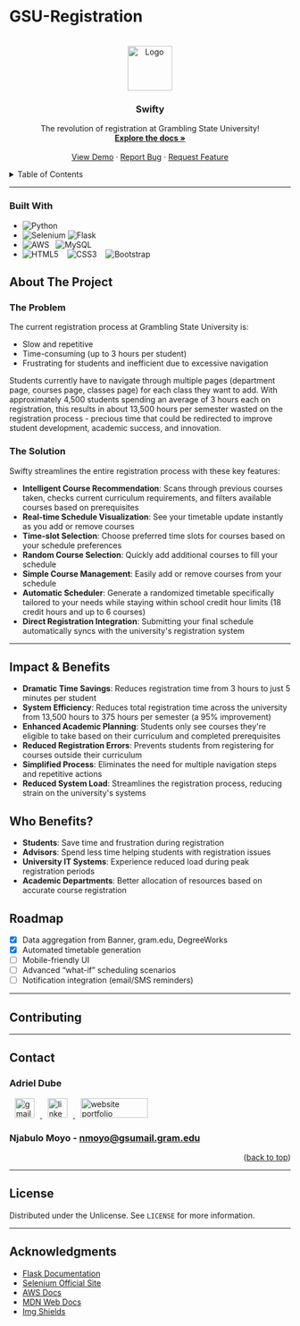 # GSU-Registration

<!-- PROJECT LOGO -->
<br />
<div align="center">
  <a href="https://github.com/othneildrew/Best-README-Template">
    <img src="images/logo.png" alt="Logo" width="80" height="80">
  </a>

  <h3 align="center">Swifty</h3>

  <p align="center">
    The revolution of registration at Grambling State University!
    <br />
    <a href=""><strong>Explore the docs »</strong></a>
    <br />
    <br />
    <a href="https://github.com/othneildrew/Best-README-Template">View Demo</a>
    &middot;
    <a href="https://github.com/othneildrew/Best-README-Template/issues/new?labels=bug&template=bug-report---.md">Report Bug</a>
    &middot;
    <a href="https://github.com/othneildrew/Best-README-Template/issues/new?labels=enhancement&template=feature-request---.md">Request Feature</a>
  </p>
</div>


<details>
  <summary>Table of Contents</summary>
  <ol>
    <li><a href="#about-the-project">About The Project</a>
      <ul>
        <li><a href="#the-problem">The Problem</a></li>
        <li><a href="#the-solution">The Solution</a></li>
        <li><a href="#technologies-used">Technologies Used</a></li>
        <li><a href="#impact--benefits">Impact & Benefits</a></li>
        <li><a href="#who-benefits">Who Benefits</a></li>
      </ul>
    </li>
    <li><a href="#roadmap">Roadmap</a></li>
    <li><a href="#contributing">Contributing</a></li>
    <li><a href="#contact">Contact</a></li>
    <li><a href="#license">License</a></li>
    <li><a href="#acknowledgments">Acknowledgments</a></li>
  </ol>
</details>


---
### Built With
* ![Python][python]
* ![Selenium][selenium] ![Flask][flask]
* ![AWS][aws] &nbsp; ![MySQL][mysql]
* ![HTML5][html5] &nbsp;&nbsp; ![CSS3][css3] &nbsp;&nbsp; ![Bootstrap][Bootstrap]
  
## About The Project

### The Problem

The current registration process at Grambling State University is:

- Slow and repetitive
- Time-consuming (up to 3 hours per student)
- Frustrating for students and inefficient due to excessive navigation

Students currently have to navigate through multiple pages (department page, courses page, classes page) for each class they want to add.
With approximately 4,500 students spending an average of 3 hours each on registration, this results in about 13,500 hours per semester wasted on the registration process - precious time that could be redirected to improve student development, academic success, and innovation.

### The Solution

Swifty streamlines the entire registration process with these key features:
- **Intelligent Course Recommendation**: Scans through previous courses taken, checks current curriculum requirements, and filters available courses based on prerequisites
- **Real-time Schedule Visualization**: See your timetable update instantly as you add or remove courses
- **Time-slot Selection**: Choose preferred time slots for courses based on your schedule preferences
- **Random Course Selection**: Quickly add additional courses to fill your schedule
- **Simple Course Management**: Easily add or remove courses from your schedule
- **Automatic Scheduler**: Generate a randomized timetable specifically tailored to your needs while staying within school credit hour limits (18 credit hours and up to 6 courses)
- **Direct Registration Integration**: Submitting your final schedule automatically syncs with the university's registration system


---


## Impact & Benefits

- **Dramatic Time Savings**: Reduces registration time from 3 hours to just 5 minutes per student
- **System Efficiency**: Reduces total registration time across the university from 13,500 hours to 375 hours per semester (a 95% improvement)
- **Enhanced Academic Planning**: Students only see courses they're eligible to take based on their curriculum and completed prerequisites
- **Reduced Registration Errors**: Prevents students from registering for courses outside their curriculum
- **Simplified Process**: Eliminates the need for multiple navigation steps and repetitive actions
- **Reduced System Load**: Streamlines the registration process, reducing strain on the university's systems

## Who Benefits?

- **Students**: Save time and frustration during registration
- **Advisors**: Spend less time helping students with registration issues
- **University IT Systems**: Experience reduced load during peak registration periods
- **Academic Departments**: Better allocation of resources based on accurate course registration
  
## Roadmap

- [x] Data aggregation from Banner, gram.edu, DegreeWorks  
- [x] Automated timetable generation  
- [ ] Mobile-friendly UI  
- [ ] Advanced “what-if” scheduling scenarios  
- [ ] Notification integration (email/SMS reminders)

---

## Contributing


---

## Contact

### Adriel Dube 
<div align="left">
  <a href="mailto:adrtdube@gmail.com" target="_blank">
    <img src="https://img.shields.io/static/v1?message=Gmail&logo=gmail&label=&color=D14836&logoColor=white&labelColor=&style=for-the-badge" height="35" alt="gmail logo" hspace="10"/>
  </a>

  <a href="https://www.linkedin.com/in/adrieltdube/" target="_blank">
    <img src="https://img.shields.io/static/v1?message=LinkedIn&logo=linkedin&label=&color=0077B5&logoColor=white&labelColor=&style=for-the-badge" height="35" alt="linkedin logo" hspace="10" />
  </a>
  
  <a href="https://adrdube.github.io/" target="_blank">
    <img src="https://imgur.com/aQG90R1.png" height="35"  width="120" alt="website portfolio" hspace="10"/>
  </a>
</div>

### Njabulo Moyo - nmoyo@gsumail.gram.edu

<p align="right">(<a href="#readme-top">back to top</a>)</p>

---

## License

Distributed under the Unlicense. See `LICENSE` for more information.

---

## Acknowledgments

* [Flask Documentation](https://flask.palletsprojects.com/)  
* [Selenium Official Site](https://www.selenium.dev/)  
* [AWS Docs](https://docs.aws.amazon.com/)  
* [MDN Web Docs](https://developer.mozilla.org/)  
* [Img Shields](https://shields.io/)

  
<!-- badge definitions -->
[python]:       https://img.shields.io/badge/Python-3776AB.svg?style=for-the-badge&logo=python&logoColor=white
[selenium]:     https://img.shields.io/badge/Selenium-43B02A.svg?style=for-the-badge&logo=selenium&logoColor=white
[swift]:        https://img.shields.io/badge/Swift-FA7343.svg?style=for-the-badge&logo=swift&logoColor=white
[cpp]:          https://img.shields.io/badge/C%2B%2B-00599C.svg?style=for-the-badge&logo=c%2B%2B&logoColor=white

[aws]:          https://img.shields.io/badge/Amazon%20AWS-232F3E.svg?style=for-the-badge&logo=amazonaws&logoColor=white
[flask]:        https://img.shields.io/badge/Flask-000000.svg?style=for-the-badge&logo=flask&logoColor=white
[vscode]:       https://img.shields.io/badge/VS%20Code-007ACC.svg?style=for-the-badge&logo=visualstudiocode&logoColor=white
[xcode]:        https://img.shields.io/badge/Xcode-147EFB.svg?style=for-the-badge&logo=xcode&logoColor=white

[mysql]:        https://img.shields.io/badge/MySQL-4479A1.svg?style=for-the-badge&logo=mysql&logoColor=white
[postgresql]:   https://img.shields.io/badge/PostgreSQL-336791.svg?style=for-the-badge&logo=postgresql&logoColor=white
[mongodb]:      https://img.shields.io/badge/MongoDB-47A248.svg?style=for-the-badge&logo=mongodb&logoColor=white
[html5]:        https://img.shields.io/badge/HTML5-E34F26.svg?style=for-the-badge&logo=html5&logoColor=white
[css3]:         https://img.shields.io/badge/CSS3-1572B6.svg?style=for-the-badge&logo=css3&logoColor=white
[Bootstrap]:    https://img.shields.io/badge/Bootstrap-563D7C.svg?style=for-the-badge&logo=bootstrap&logoColor=white

